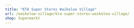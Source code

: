 ```yaml
---
title: "KTA Super Stores Waikoloa Village"
url: /waikoloa-village/kta-super-stores-waikoloa-village/
shop: Supermarkt
---
```

